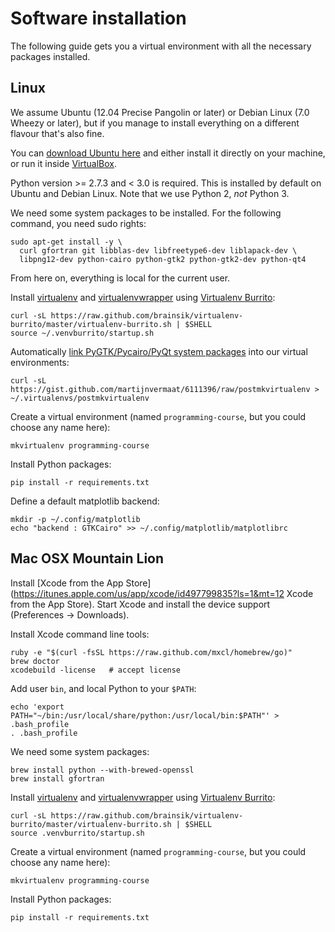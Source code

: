 Software installation
=====================

The following guide gets you a virtual environment with all the necessary
packages installed.


Linux
-----

We assume Ubuntu (12.04 Precise Pangolin or later) or Debian Linux (7.0 Wheezy
or later), but if you manage to install everything on a different flavour
that's also fine.

You can [download Ubuntu here](http://www.ubuntu.com/) and either install it
directly on your machine, or run it inside
[VirtualBox](https://www.virtualbox.org/).

Python version >= 2.7.3 and < 3.0 is required. This is installed by default on
Ubuntu and Debian Linux. Note that we use Python 2, *not* Python 3.

We need some system packages to be installed. For the following command, you
need sudo rights:

    sudo apt-get install -y \
      curl gfortran git libblas-dev libfreetype6-dev liblapack-dev \
      libpng12-dev python-cairo python-gtk2 python-gtk2-dev python-qt4

From here on, everything is local for the current user.

Install [virtualenv](http://www.virtualenv.org/) and
[virtualenvwrapper](http://virtualenvwrapper.readthedocs.org/) using
[Virtualenv Burrito](https://github.com/brainsik/virtualenv-burrito):

    curl -sL https://raw.github.com/brainsik/virtualenv-burrito/master/virtualenv-burrito.sh | $SHELL
    source ~/.venvburrito/startup.sh

Automatically
[link PyGTK/Pycairo/PyQt system packages](https://gist.github.com/martijnvermaat/6111396/)
into our virtual environments:

    curl -sL https://gist.github.com/martijnvermaat/6111396/raw/postmkvirtualenv > ~/.virtualenvs/postmkvirtualenv

Create a virtual environment (named `programming-course`, but you could choose
any name here):

    mkvirtualenv programming-course

Install Python packages:

    pip install -r requirements.txt

Define a default matplotlib backend:

    mkdir -p ~/.config/matplotlib
    echo "backend : GTKCairo" >> ~/.config/matplotlib/matplotlibrc


Mac OSX Mountain Lion
---------------------

Install
[Xcode from the App Store](https://itunes.apple.com/us/app/xcode/id497799835?ls=1&mt=12
Xcode from the App Store). Start Xcode and install the device support
(Preferences -> Downloads).

Install Xcode command line tools:

    ruby -e "$(curl -fsSL https://raw.github.com/mxcl/homebrew/go)"
    brew doctor
    xcodebuild -license   # accept license

Add user `bin`, and local Python to your `$PATH`:

    echo 'export PATH="~/bin:/usr/local/share/python:/usr/local/bin:$PATH"' > .bash_profile
    . .bash_profile

We need some system packages:

    brew install python --with-brewed-openssl
    brew install gfortran

Install [virtualenv](http://www.virtualenv.org/) and
[virtualenvwrapper](http://virtualenvwrapper.readthedocs.org/) using
[Virtualenv Burrito](https://github.com/brainsik/virtualenv-burrito):

    curl -sL https://raw.github.com/brainsik/virtualenv-burrito/master/virtualenv-burrito.sh | $SHELL
    source .venvburrito/startup.sh

Create a virtual environment (named `programming-course`, but you could choose
any name here):

    mkvirtualenv programming-course

Install Python packages:

    pip install -r requirements.txt
